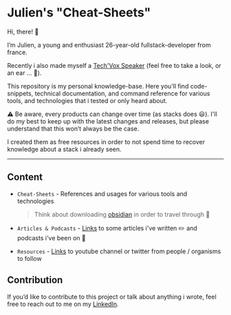 # Julien's "Cheat-Sheets"

Hi, there! :wave:

I’m Julien, a young and enthusiast 26-year-old fullstack-developer from france.

Recently i also made myself a [Tech'Vox Speaker](https://techvox.lepodcast.fr/) (feel free to take a look, or an ear ... :eyes:).

This repository is my personal knowledge-base. Here you'll find code-snippets, technical documentation, and command reference for various tools, and technologies that i tested or only heard about.

:warning: Be aware, every products can change over time (as stacks does :smiley:). I'll do my best to keep up with the latest changes and releases, but please understand that this won’t always be the case.

I created them as free resources in order to not spend time to recover knowledge about a stack i already seen.

---

## Content

- `Cheat-Sheets` - References and usages for various tools and technologies

  > Think about downloading [obsidian](https://obsidian.md/) in order to travel through :runner:

- `Articles & Podcasts` - [Links](articles/README.md) to some articles i've written :pencil2: and podcasts i've been on :microphone:

- `Resources` - [Links](resources/README.md) to youtube channel or twitter from people / organisms to follow


## Contribution

If you’d like to contribute to this project or talk about anything i wrote, feel free to reach out to me on my [LinkedIn](https://www.linkedin.com/in/julien-raillard).
